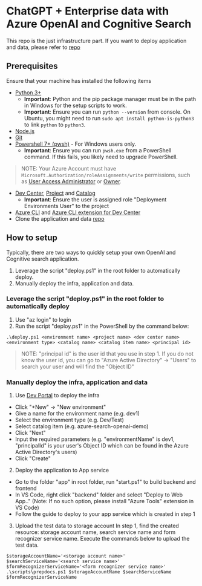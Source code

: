 # ChatGPT + Enterprise data with Azure OpenAI and Cognitive Search
This repo is the just infrastructure part. If you want to deploy application and data, please refer to [repo](https://github.com/luxu-ms/azure-search-openai-demo)

## Prerequisites
Ensure that your machine has installed the following items
- [Python 3+](https://www.python.org/downloads/)
   - **Important**: Python and the pip package manager must be in the path in Windows for the setup scripts to work.
   - **Important**: Ensure you can run `python --version` from console. On Ubuntu, you might need to run `sudo apt install python-is-python3` to link `python` to `python3`.    
- [Node.js](https://nodejs.org/en/download/)
- [Git](https://git-scm.com/downloads)
- [Powershell 7+ (pwsh)](https://github.com/powershell/powershell) - For Windows users only.
   - **Important**: Ensure you can run `pwsh.exe` from a PowerShell command. If this fails, you likely need to upgrade PowerShell.

>NOTE: Your Azure Account must have `Microsoft.Authorization/roleAssignments/write` permissions, such as [User Access Administrator](https://learn.microsoft.com/azure/role-based-access-control/built-in-roles#user-access-administrator) or [Owner](https://learn.microsoft.com/azure/role-based-access-control/built-in-roles#owner). 

- [Dev Center](https://learn.microsoft.com/en-us/azure/deployment-environments/quickstart-create-and-configure-devcenter), [Project](https://learn.microsoft.com/en-us/azure/deployment-environments/quickstart-create-and-configure-projects) and [Catalog](https://learn.microsoft.com/en-us/azure/deployment-environments/how-to-configure-catalog)
   - **Important**: Ensure the user is assigned role "Deployment Environments User" to the project
- [Azure CLI](https://learn.microsoft.com/en-us/cli/azure/install-azure-cli) and [Azure CLI extension for Dev Center](https://learn.microsoft.com/en-us/azure/deployment-environments/how-to-install-devcenter-cli-extension)
- Clone the application and data [repo](https://github.com/luxu-ms/azure-search-openai-demo)

## How to setup
Typically, there are two ways to quickly setup your own OpenAI and Cognitive search application.
1. Leverage the script "deploy.ps1" in the root folder to automatically deploy.
2. Manually deploy the infra, application and data.

### Leverage the script "deploy.ps1" in the root folder to automatically deploy
1. Use "az login" to login
2. Run the script "deploy.ps1" in the PowerShell by the command below:
```
.\deploy.ps1 <environment name> <project name> <dev center name> <environment type> <catalog name> <catalog item name> <principal id>
```
>NOTE: "principal id" is the user id that you use in step 1. If you do not know the user id, you can go to "Azure Active Directory" -> "Users" to search your user and will find the "Object ID"

### Manually deploy the infra, application and data
1. Use [Dev Portal](https://devportal.microsoft.com/) to deploy the infra 
* Click "+New" -> "New environment"
* Give a name for the environment name (e.g. dev1)
* Select the environment type (e.g. Dev/Test)
* Select catalog item (e.g. azure-search-openai-demo)
* Click "Next"
* Input the required parameters (e.g. "environmentName" is dev1, "principalId" is your user's Object ID which can be found in the Azure Active Directory's users)
* Click "Create"

2. Deploy the application to App service
* Go to the folder "app" in root folder, run "start.ps1" to build backend and frontend
* In VS Code, right click "backend" folder and select "Deploy to Web App.." (Note: If no such option, please install "Azure Tools" extension in VS Code)
* Follow the guide to deploy to your app service which is created in step 1

3. Upload the test data to storage account
In step 1, find the created resource: storage account name, search service name and form recognizer service name.
Execute the commands below to upload the test data.
```
$storageAccountName='<storage account name>'
$searchServiceName='<search service name>'
$formRecognizerServiceName='<form recognizer service name>'
.\scripts\prepdocs.ps1 $storageAccountName $searchServiceName $formRecognizerServiceName
```